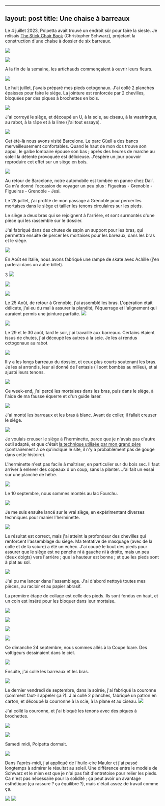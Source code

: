 
---
layout: post
title: Une chaise à barreaux
---

Le 4 juillet 2023, Polpetta avait trouvé un endroit sûr pour faire la
sieste. Je relisais [The Stick Chair
Book](https://lostartpress.com/products/the-stick-chair-book)
(Christopher Schwarz), projetant la construction d'une chaise à
dossier de six barreaux.

![](/media/Premi-re-chaise-barreaux-images/AD9-pzl2VMzLPhOG-jqTREMs-5paEZyjWORxJiTQsHOyHyyQb-z9dcLmZImnPH8GXIWHPHSbnb1aUeiqPjBGxW5DXkCoHZUHAg%3Dw800-h800.jpg) 

![](/media/Premi-re-chaise-barreaux-images/AD9-pzmWkNxrwMTDiZaPWHvPI2FXS2B5JX79ubvVJZ0-cj-a7rFJpgncp-SbuWWDx_SEwq-n_0Krx_hFHF5SBFjz3k-R2hn02w%3Dw800-h800.jpg) 

A la fin de la semaine, les artichauds commençaient à ouvrir leurs
fleurs.

![](/media/Premi-re-chaise-barreaux-images/AD9-pznyfaZvV4on_ix5SY1hZdvT5TbW_I9pDy4ZqqsYq5cStqrpY558WE9ngZmyxdPWefNzDPsiinQUoNrQfwqDa2d3IUKjYg%3Dw800-h800.jpg) 

Le huit juillet, j'avais préparé mes pieds octogonaux. J'ai collé 2
planches épaisses pour faire le siège. La jointure est renforcée par 2
chevilles, bloquées par des piques à brochettes en bois.

![](/media/Premi-re-chaise-barreaux-images/AD9-pzm2FRtLPOG51jvMPn2eO0gA2kpgr3b03g8SRP5MHZf_4X9_FVOpiTLGskGJbQH0oMo2ZojKgHeLl15_4FJgydnCg3grPw%3Dw800-h800.jpg) 

J'ai corroyé le siège, et découpé un U, à la scie, au ciseau, à la
wastringue, au rabot, à la râpe et à la lime (j'ai tout essayé).

![](/media/Premi-re-chaise-barreaux-images/AD9-pznLP_8dkVDQDxcMu8UCyXMaG8Tj_pR5gX-A3cyJ3wqtDK73xYEAALcPzCeqnjzd0HlZg2nKdCTH5NDelnCdnbNio2THIw%3Dw800-h800.jpg) 

Cet été-là nous avons visité Barcelone. Le parc Güell a des bancs
merveilleusement confortables. Quand le haut de mon dos trouve son
appui, le galbe lombaire épouse son bas ; après des heures de marche
au soleil la détente provoquée est délicieuse. J'espère un jour
pouvoir reproduire cet effet sur un siège en bois.

![](/media/Premi-re-chaise-barreaux-images/AD9-pzmqVnQ3JfqN8UMhlo2WCrDqEtaQ-Wib_3UN8vx8yecVold9apwEgVMEMZOks0gpfJOlli6WL1nuGg3QWJmKPY36OAuMgg%3Dw800-h800.jpg) 

Au retour de Barcelone, notre automobile est tombée en panne chez
Dalí. Ca m'a donné l'occasion de voyager un peu plus : Figueiras -
Grenoble - Figueiras - Grenoble - Jesi.

Le 28 juillet, j'ai profité de mon passage à Grenoble pour percer les
mortaises dans le siège et tailler les tenons circulaires sur les
pieds.

Le siège a deux bras qui se rejoignent à l'arrière, et sont surmontés
d'une pièce qui les rassemble sur le dossier.

J'ai fabriqué dans des chutes de sapin un support pour les bras, qui
permettra ensuite de percer les mortaises pour les bareaux, dans les
bras et le siège.
 
 ![](/media/Premi-re-chaise-barreaux-images/AD9-pzl2qZR6W3PQNUbH3emsIhWZkl6vIjsgOZ3Yxk9zwg-eequLviSe927YIpX3X-ZFrzXfEmvKh-QitajCsQgt2vI_5XqLBQ%3Dw800-h800.jpg)

En Août en Italie, nous avons fabriqué une rampe de skate avec Achille (j'en
parlerai dans un autre billet).

3
![](/media/Premi-re-chaise-barreaux-images/AD9-pzmxqSHZ5gmnBmsQRHds8rTAxUPeS-aKmVw7nh5Cvz3kMCTPdglnVk--I6K6IGTXZs5hdigLCeURDmhLoTY8o5CzKYaN_g%3Dw800-h800.jpg) 

![](/media/Premi-re-chaise-barreaux-images/AD9-pzlBNTMKO198KU2LR7yomcgO9AMvEofUUfm8EY1pAEog50oDK-qOu3Jn3HOqxT_ohZpOJvzFJDjhmVBWXoPBxYWyEawr1w%3Dw800-h800.jpg) 

![](/media/Premi-re-chaise-barreaux-images/AD9-pzl9vLkGbGm9fJnbdxVwtTiF0rZH_ix7whYZ3q9IFx3dpZH-qgl2yb90EiauFFgxDHIt3jPmrO5Q987uzlbnxSIMsMyWhQ%3Dw800-h800.jpg) 

Le 25 Août, de retour à Grenoble, j'ai assemblé les bras. L'opération
était délicate, j'ai eu du mal à assurer la planéité, l'équerrage et
l'alignement qui auraient permis une jointure parfaite.
 ![](/media/Premi-re-chaise-barreaux-images/AD9-pznqQeg_DSDn4SpTveMUNNrQgHMU7uSZuTs05IP_yxXsBq7agEte11qwR9a__QZqDbugepDbczZsJg2QWeR0ZT58yJ0t7w%3Dw800-h800.jpg)
 
 ![](/media/Premi-re-chaise-barreaux-images/AD9-pzmO95qU9Gfgyl5iFLsW2z92qO2shs0MbFj52g7uCYtK5OYkvqBZKvOQl5-pNyhP-I1YtuxGOXh58BZgLuiZKMZyAdJebA%3Dw800-h800.jpg)

Le 29 et le 30 août, tard le soir, j'ai travaillé aux
barreaux. Certains étaient issus de chutes, j'ai découpé les autres à
la scie. Je les ai rendus octogonaux au rabot.

![](/media/Premi-re-chaise-barreaux-images/AD9-pzkDclnwSeXOlwplUEq3Zbe4oZGEJoeK6kVeUhQV6W0pKxjk4yp01EsFAVH85tWbrNK0MbxbYTITDj9cPRGJtoNEkj9wGA%3Dw800-h800.jpg)

Il y a les longs barreaux du dossier, et ceux plus courts soutenant
les bras. Je les ai arrondis, leur ai donné de l'entasis (il sont
bombés au milieu), et ai ajusté leurs tenons.

![](/media/Premi-re-chaise-barreaux-images/AD9-pzkAHmF6uFTP2NdIIN_IDV7IeyH-VPnwLUXBrpNgoRwIC_oa46A1m73uGGkRpXsa_ai-CFMYfHBFBiA6r6Ec2mEpUoM34g%3Dw800-h800.jpg) 

Ce week-end, j'ai percé les mortaises dans les bras, puis dans le
siège, à l'aide de ma fausse équerre et d'un guide laser.

![](/media/Premi-re-chaise-barreaux-images/AD9-pzmVEL1eWDGGqFw8xR-he7bGd0J3Pkbvrdqu8VUlYoB2LIE_Z4Zogvp3w-bxXSLS1OQXeD7XtbU47QPJpUnQgY4uBqBUgg%3Dw800-h800.jpg) 

J'ai monté les barreaux et les bras à blanc. Avant de coller, il
fallait creuser le siège.

 ![](/media/Premi-re-chaise-barreaux-images/AD9-pzlqQFq0gB6kiVNzpgyx6ZlwlpTc0_8EdUML1HvCT4nBVdHkkoGj4lstH_emUqezKm4EGMr5J7Xp55piKbgcCYxBPyRLhg%3Dw800-h800.jpg)
 
Je voulais creuser le siège à l'herminette, parce que je n'avais pas
d'autre outil adapté, et que c'était [la technique utilisée par mon
grand
père](https://www.galerieandrehayat.com/inventory/seating/stools/jean-touret-pour-ateliers-de-marolles-a-la-gouge-stamped-stool-2056485)
(contrairement à ce qu'indique le site, il n'y a probablement pas de
gouge dans cette histoire).
 
L'herminette n'est pas facile à maîtriser, en particulier sur du bois
sec. Il faut arriver à enlever des copeaux d'un coup, sans la
planter. J'ai fait un essai sur une planche de hêtre.
 
![](/media/Premi-re-chaise-barreaux-images/AD9-pzlpY615kzUfn6doUkFzcVGTzPIWIl4SdDNwpVyWio1tbMohpBGcOtbsNC6-HLzo-L5K9BTHvXYLyhgEo-px6qTYHR3dcg%3Dw800-h800.jpg) 

Le 10 septembre, nous sommes montés au lac Fourchu.

![](/media/Premi-re-chaise-barreaux-images/AD9-pzlOP65CwxLCoEw0jLGHRTH0W93MuF2_DNv_-Y1DmmjCn3taghqR5uIz0V9eSKdwPVLR7E9YCClX-4S779CVy-iHPF2okA%3Dw800-h800.jpg) 

Je me suis ensuite lancé sur le vrai siège, en expérimentant diverses
techniques pour manier l'herminette.

![](/media/Premi-re-chaise-barreaux-images/AD9-pzmEo7GkP-Tug4Nl7z-Mun6uph2aFyL5CeWbbFn1BMYWwvIUHYzSKKk_9u-2c81kKsUX8a0eamvAxZJmbCN0Swt3dO4HEw%3Dw800-h800.jpg) 

Le résultat est correct, mais j'ai atteint la profondeur des chevilles
qui renforcent l'assemblage du siège. Ma tentative de masquage (avec
de la colle et de la sciure) a été un échec. J'ai coupé le bout des
pieds pour assurer que le siège est ne penche ni à gauche ni à droite,
mais un peu (deux doigts) vers l'arrière ; que la hauteur est bonne ;
et que les pieds sont à plat au sol.

![](/media/Premi-re-chaise-barreaux-images/AD9-pznJn8FEXe0x3Vfn8-SImaHt_RBSENGB5vljUe4D_WzU4k6SEUDocKycsnvrFOx028glMhtvC6WrOoJHZq3hS487wFyBUg%3Dw800-h800.jpg) 

J'ai pu me lancer dans l'assemblage. J'ai d'abord nettoyé toutes mes
pièces, au racloir et au papier abrasif.

La première étape de collage est celle des pieds. Ils sont fendus en
haut, et un coin est inséré pour les bloquer dans leur mortaise.

![](/media/Premi-re-chaise-barreaux-images/AD9-pznPnUDd59SPyAXsgekdSnHb792UgDqo8SquBZfuXKim3bb0M9Yg6kIs7jSdn76-lmdQpjGd363BFGRItx5iIZV3AyW0bQ%3Dw800-h800.jpg)

![](/media/Premi-re-chaise-barreaux-images/AD9-pznmE5IJ1q-_9EBVoOp_lrW2Gk4Sd0gXM21BAs-AECTIfiYrGXPhNrq4hkbICcTv0jKUEvhzU4Bi_Scj3X97I6YCCQxLDQ%3Dw800-h800.jpg) 

![](/media/Premi-re-chaise-barreaux-images/AD9-pzlpnGQ8Ld9k_JMtOLRiY15OjEAx2NvqyqhTN2ecM-Ty21N5pmmgwIOD-b7zmVplFLW-SqIyOMzjVqhSKe7pkpbzJ5Neuw%3Dw800-h800.jpg) 

![](/media/Premi-re-chaise-barreaux-images/AD9-pzl5Yyif7OtgKr1uTde4VAibc6E3EU2lBqN5q41kWKufICa3AGQdczzkAWogvYAJrvrwaiNL4yRDa7qWG9edipNlOK2hjw%3Dw800-h800.jpg) 

Ce dimanche 24 septembre, nous sommes allés à la Coupe Icare. Des
voltigeurs dessinaient dans le ciel.

![](/media/Premi-re-chaise-barreaux-images/AD9-pzl2mp6H-5RRiRKW-EAAMLPdla48X87EnFNPlRGDot8y4zprkpVqe0SX-5ATtq_omB6uj6Z1xb1oS2vOykjjpY2dYWMm-A%3Dw800-h800.jpg) 

Ensuite, j'ai collé les barreaux et les bras.

 ![](/media/Premi-re-chaise-barreaux-images/AD9-pznYkrVzrPMjg_LE6NEQZNnpjbgeu-UyJXE5eEWOFu128MBXObpKeZb7eDlhMTvnvWbsLJ2TmB-eefpGKW6wVAr_IUrDrA%3Dw800-h800.jpg) 

Le dernier vendredi de septembre, dans la soirée, j'ai fabriqué la
couronne (comment faut-il appeler ça ?). J'ai collé 2 planches,
fabriqué un patron en carton, et découpé la courronne à la scie, à la
plane et au ciseau.
 ![](/media/Premi-re-chaise-barreaux-images/AD9-pzmEqUU0zeyTlzrzTz7XPgpSqlDX03CJYvHASpAnq19eHwAZ3zlpyTwjD8x00Q6gWA7CjmnlQf_dikT-e2VsNDZj5kdhMQ%3Dw800-h800.jpg) 

J'ai collé la couronne, et j'ai bloqué les tenons avec des piques à
brochettes.

![](/media/Premi-re-chaise-barreaux-images/AD9-pznPvBwA4E8A_QiSWmXTun8Y3FbJbJ0gs_nYVxwwcKB-kezOEad0HKyEDHUCbmG551x4bQDiRYIsVqH_hr7zLlRwRGBJNA%3Dw800-h800.jpg) 

![](/media/Premi-re-chaise-barreaux-images/AD9-pzk3gYjdkNN9exCt-rWapZpyHjKo-cfD_Qo5kcyfPoR10DIxcMQ8jhjm569TWF6Z2U56bJiQq4naVZn5TCXSRoFynPJYkA%3Dw800-h800.jpg) 

Samedi midi, Polpetta dormait.

![](/media/Premi-re-chaise-barreaux-images/AD9-pzmt2Ct2T4viJrqCeJeAHjCAH8mCyVV8ZDHJsGLk9R1mnMiCMg7uEEuGn2efA6LcWOPGQkuHWrlfUnwIXxZpbXinpDevvQ%3Dw800-h800.jpg) 

Dans l'après-midi, j'ai appliqué de l'huile-cire Mauler et j'ai passé
longtemps à admirer le résultat au soleil. Une différence entre le
modèle de Schwarz et le mien est que je n'ai pas fait d'entretoise
pour relier les pieds. Ca n'est pas nécessaire pour la solidité ; ça
peut avoir un avantage esthétique (ça rassure ? ça équilibre ?), mais
c'était assez de travail comme ça.

 ![](/media/Premi-re-chaise-barreaux-images/AD9-pzkYbbGJ6eRXHOJRhqgGEIVU1zhxH5tclv6jVyofQRTh5iadgJSpmmefQ8muxFbjjeLrUYM5YJmY_8KtT7Ab-jslAShaGQ%3Dw800-h800.jpg) ![](/media/Premi-re-chaise-barreaux-images/AD9-pzn7UWGQsLa4zK7y3WUd7_SKVPmOVRhiNXRn4jqEF6vrD13yNjsR9OLMuBVxeiTI5NT4Az392mmPRxcOXTdcHwJdIsLNdA%3Dw800-h800.jpg) 

